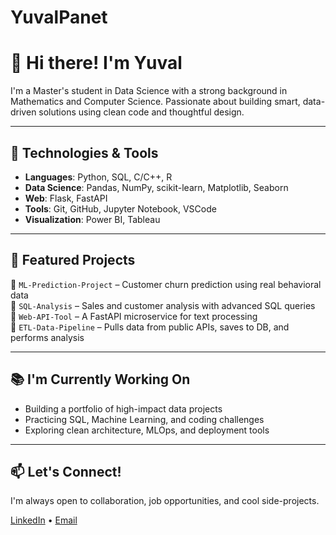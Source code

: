 # YuvalPanet

# 👋 Hi there! I'm Yuval

I'm a Master's student in Data Science with a strong background in Mathematics and Computer Science. Passionate about building smart, data-driven solutions using clean code and thoughtful design.

---

## 🧰 Technologies & Tools

- **Languages**: Python, SQL, C/C++, R  
- **Data Science**: Pandas, NumPy, scikit-learn, Matplotlib, Seaborn  
- **Web**: Flask, FastAPI  
- **Tools**: Git, GitHub, Jupyter Notebook, VSCode  
- **Visualization**: Power BI, Tableau

---

## 🚀 Featured Projects

🔹 `ML-Prediction-Project` – Customer churn prediction using real behavioral data  
🔹 `SQL-Analysis` – Sales and customer analysis with advanced SQL queries  
🔹 `Web-API-Tool` – A FastAPI microservice for text processing  
🔹 `ETL-Data-Pipeline` – Pulls data from public APIs, saves to DB, and performs analysis

---

## 📚 I'm Currently Working On

- Building a portfolio of high-impact data projects  
- Practicing SQL, Machine Learning, and coding challenges  
- Exploring clean architecture, MLOps, and deployment tools

---

## 📫 Let's Connect!

I'm always open to collaboration, job opportunities, and cool side-projects.

[LinkedIn]([#](https://www.linkedin.com/in/yuvalpanet/)) • [Email](#)
